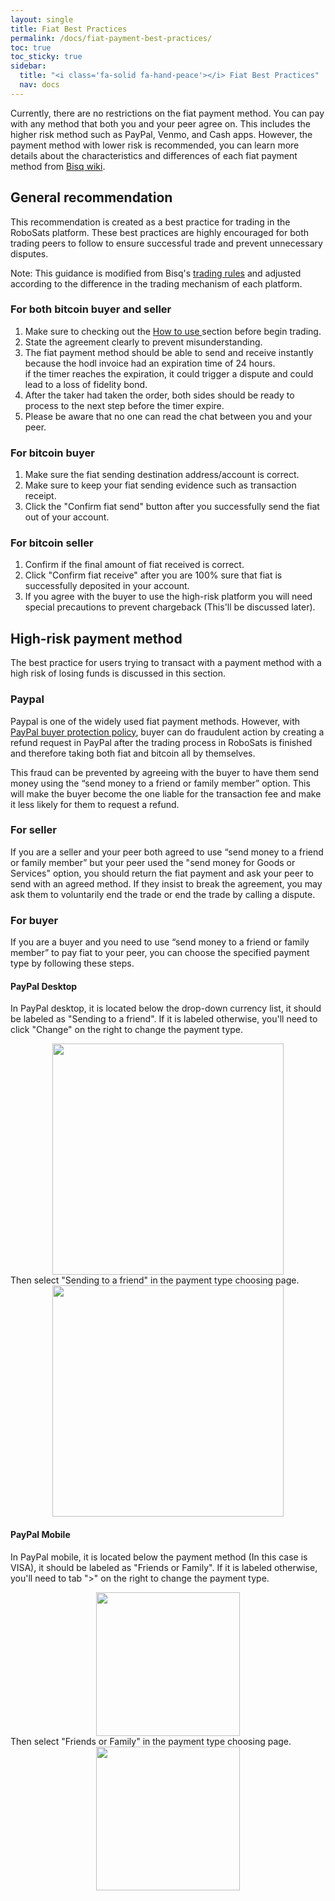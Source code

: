 ```yaml
---
layout: single
title: Fiat Best Practices
permalink: /docs/fiat-payment-best-practices/
toc: true
toc_sticky: true
sidebar:
  title: "<i class='fa-solid fa-hand-peace'></i> Fiat Best Practices"
  nav: docs
---
```


Currently, there are no restrictions on the fiat payment method. You can pay with any method that both you and your peer agree on. This includes the higher risk method such as PayPal, Venmo, and Cash apps. However, the payment method with lower risk is recommended, you can learn more details about the characteristics and differences of each fiat payment method from <a href =  "https://bisq.wiki/Payment_methods#Payment_method_guides">Bisq wiki</a>.

## General recommendation

This recommendation is created as a best practice for trading in the RoboSats platform. These best practices are highly encouraged for both trading peers to follow to ensure successful trade and prevent unnecessary disputes.

Note: This guidance is modified from Bisq's <a href="https://bisq.wiki/Trading_rules">trading rules</a> and adjusted according to the difference in the trading mechanism of each platform.

### For both bitcoin buyer and seller

  1. Make sure to checking out the  <a href="https://github.com/Reckless-Satoshi/robosats/blob/main/docs/how-to-use.md">How to use </a>section before begin trading.<br>
  2. State the agreement clearly to prevent misunderstanding.<br>
  3. The fiat payment method should be able to send and receive instantly because the hodl invoice had an expiration time of 24 hours.<br>
if the timer reaches the expiration, it could trigger a dispute and could lead to a loss of fidelity bond.<br>
  4. After the taker had taken the order, both sides should be ready to process to the next step before the timer expire.<br>
  5. Please be aware that no one can read the chat between you and your peer.

### For bitcoin buyer

  1. Make sure the fiat sending destination address/account is correct.<br>
  2. Make sure to keep your fiat sending evidence such as transaction receipt.<br>
  3. Click the "Confirm fiat send" button after you successfully send the fiat out of your account.<br>

### For bitcoin seller

  1. Confirm if the final amount of fiat received is correct.<br>
  2. Click "Confirm fiat receive" after you are 100% sure that fiat is successfully deposited in your account.<br>
  3. If you agree with the buyer to use the high-risk platform you will need special precautions to prevent chargeback (This'll be discussed later).<br>

## High-risk payment method

The best practice for users trying to transact with a payment method with a high risk of losing funds is discussed in this section.

### Paypal
Paypal is one of the widely used fiat payment methods. However, with <a href="https://www.paypal.com/us/webapps/mpp/ua/buyer-protection">PayPal buyer protection policy</a>, buyer can do fraudulent action by creating a refund request in PayPal after the trading process in RoboSats is finished and therefore taking both fiat and bitcoin all by themselves. 

This fraud can be prevented by agreeing with the buyer to have them send money using the “send money to a friend or family member” option. This will make the buyer become the one liable for the transaction fee and make it less likely for them to request a refund.

### For seller
If you are a seller and your peer both agreed to use “send money to a friend or family member” but your peer used the "send money for Goods or Services" option, you should return the fiat payment and ask your peer to send with an agreed method. If they insist to break the agreement, you may ask them to voluntarily end the trade or end the trade by calling a dispute.

### For buyer
If you are a buyer and you need to use “send money to a friend or family member” to pay fiat to your peer, you can choose the specified payment type by following these steps.

#### PayPal Desktop
In PayPal desktop, it is located below the drop-down currency list, it should be labeled as "Sending to a friend".
If it is labeled otherwise, you'll need to click "Change" on the right to change the payment type.
<div align="center">
<img src="/assets/images/fiat-payment-methods/PayPal-main-desktop.png" width="370"/>
</div>
Then select "Sending to a friend" in the payment type choosing page.
<div align="center">
<img src="/assets/images/fiat-payment-methods/PayPal-choose-desktop.png" width="370"/>
</div>

#### PayPal Mobile
In PayPal mobile, it is located below the payment method (In this case is VISA), it should be labeled as "Friends or Family".
If it is labeled otherwise, you'll need to tab ">" on the right to change the payment type.
<div align="center">
<img src="/assets/images/fiat-payment-methods/PayPal-main-phone.png" width="230"/>
</div>
Then select "Friends or Family" in the payment type choosing page.
<div align="center">
<img src="/assets/images/fiat-payment-methods/PayPal-choose-phone.png" width="230"/>
</div>
